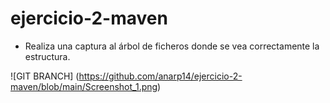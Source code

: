 # ejercicio-2-maven

* Realiza una captura al árbol de ficheros donde se vea correctamente la estructura. </br>

![GIT BRANCH] (https://github.com/anarp14/ejercicio-2-maven/blob/main/Screenshot_1.png) </br>
